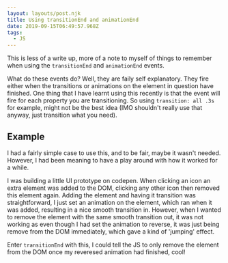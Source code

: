 ```yaml
---
layout: layouts/post.njk
title: Using transitionEnd and animationEnd
date: 2019-09-15T06:49:57.968Z
tags:
  - JS
---
```

This is less of a write up, more of a note to myself of things to remember when using the `transitionEnd` and `animationEnd` events.

What do these events do? Well, they are faily self explanatory. They fire either when the transitions or animations on the element in question have finished. One thing that I have learnt using this recently is that the event will fire for each property you are transitioning. So using `transition: all .3s` for example, might not be the best idea (IMO shouldn't really use that anyway, just transition what you need).

## Example

I had a fairly simple case to use this, and to be fair, maybe it wasn't needed. However, I had been meaning to have a play around with how it worked for a while.

I was building a little UI prototype on codepen. When clicking an icon an extra element was added to the DOM, clicking any other icon then removed this element again. Adding the element and having it transition was straightforward, I just set an animation on the element, which ran when it was added, resulting in a nice smooth transition in. However, when I wanted to remove the element with the same smooth transition out, it was not working as even though I had set the animation to reverse, it was just being remove from the DOM immediately, which gave a kind of 'jumping' effect.

Enter `transitionEnd` with this, I could tell the JS to only remove the element from the DOM once my reveresed animation had finished, cool!
